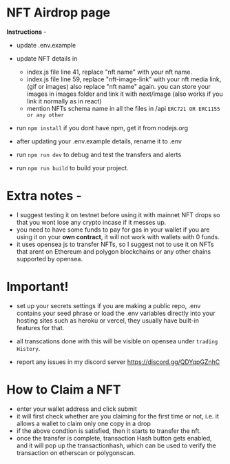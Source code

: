 # NFT Airdrop page
**Instructions** - 
- update .env.example
- update NFT details in 
  - index.js file line 41, replace "nft name" with your nft name.
  - index.js file line 59, replace "nft-image-link" with your nft media link, (gif or images) also replace "nft name" again. 
    you can store your images in images folder and link it with next/image (also works if you link it normally as in react)
  - mention NFTs schema name in all the files in /api ``ERC721 OR ERC1155 or any other``

- run ``npm install`` if you dont have npm, get it from nodejs.org
- after updating your .env.example details, rename it to .env
- run ``npm run dev`` to debug and test the transfers and alerts
- run ``npm run build`` to build your project. 


# Extra notes - 
- I suggest testing it on testnet before using it with mainnet NFT drops so that you wont lose any crypto incase if it messes up.
- you need to have some funds to pay for gas in your wallet if you are using it on your **own contract**, it will not work with wallets with 0 funds.
- it uses opensea js to transfer NFTs, so I suggest not to use it on NFTs that arent on Ethereum and 
  polygon blockchains or any other chains supported by opensea. 

# Important!
- set up your secrets settings if you are making a public repo, .env contains your seed phrase or load the .env variables directly into your hosting sites such as heroku or vercel, they usually have built-in features for that.
- all transcations done with this will be visible on opensea under `trading History`.

- report any issues in my discord server https://discord.gg/QDYqpGZnhC

# How to Claim a NFT
- enter your wallet address and click submit
- it will first check whether are you claiming for the first time or not, i.e. it allows a wallet to claim only one copy in a drop
- if the above condtion is satisfied, then it starts to transfer the nft.
- once the transfer is complete, transaction Hash button gets enabled, and it will pop up the transactionhash, which can be used to verify the transaction on etherscan or polygonscan.
